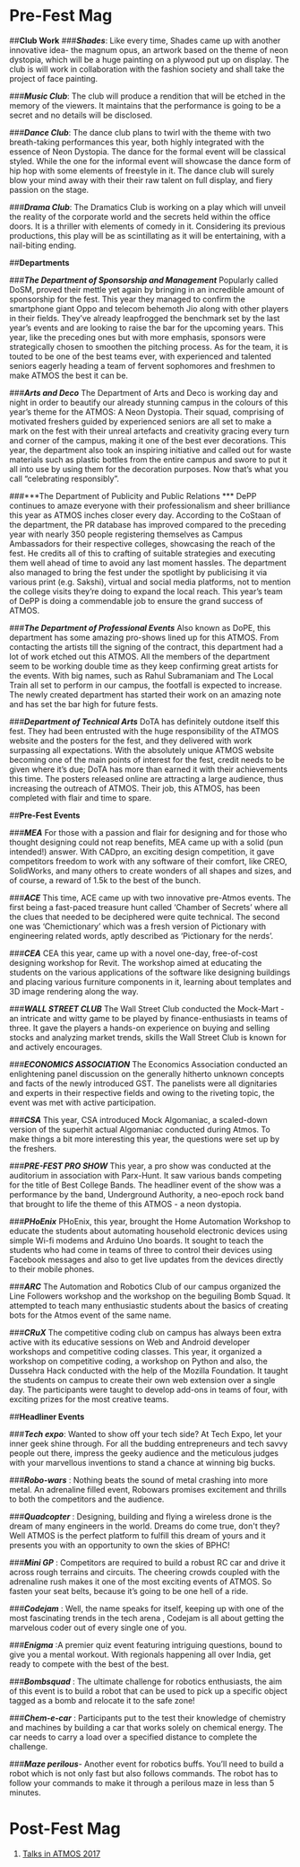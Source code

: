 <!-- TITLE: Atmos 2017 -->
<!-- SUBTITLE: Journal Club's special publication on ATMOS 2017. -->

# Pre-Fest Mag
##**Club Work**
 ###***Shades***: Like every time, Shades came up with another innovative idea- the magnum opus, an artwork based on the theme of neon dystopia, which will be a huge painting on a plywood put up on display. The club is will work in collaboration with the fashion society and shall take the project of face painting.
 
 ###***Music Club***:  The club will produce a rendition that will be etched in the memory of the viewers. It maintains that the performance is going to be a secret and no details will be disclosed.
 
 ###***Dance Club***: The dance club plans to twirl with the theme with two breath-taking performances this year, both highly integrated with the essence of Neon Dystopia. The dance for the formal event will be classical styled. While the one for the informal event will showcase the dance form of hip hop with some elements of freestyle in it. The dance club will surely blow your mind away with their their raw talent on full display, and fiery passion on the stage.
 
 ###***Drama Club***: The Dramatics Club is working on a play which will unveil the reality of the corporate world and the secrets held within the office doors. It is a thriller with elements of comedy in it. Considering its previous productions, this play will be as scintillating as it will be entertaining, with a nail-biting ending.
 
 ##**Departments**
 
 ###***The Department of Sponsorship and Management***
Popularly called DoSM, proved their mettle yet again by bringing in an incredible amount of sponsorship for the fest. This year they managed to confirm the smartphone giant Oppo and telecom behemoth Jio along with other players in their fields. They’ve already leapfrogged the benchmark set by the last year’s events and are looking to raise the bar for the upcoming years. This year, like the preceding ones but with more emphasis, sponsors were strategically chosen to smoothen the pitching process. As for the team, it is touted to be one of the best teams ever, with experienced and talented seniors eagerly heading a team of fervent sophomores and freshmen to make ATMOS the best it can be.

###***Arts and Deco***
The Department of Arts and Deco is working day and night in order to beautify our already stunning campus in the colours of this year’s theme for the ATMOS: A Neon Dystopia. Their squad, comprising of motivated freshers guided by experienced seniors are all set to make a mark on the fest with their unreal artefacts and creativity gracing every turn and corner of the campus, making it one of the best ever decorations. This year, the department also took an inspiring initiative and called out for waste materials such as plastic bottles from the entire campus and swore to put it all into use by using them for the decoration purposes. Now that’s what you call “celebrating responsibly”. 

###***The Department of Publicity and Public Relations ***
DePP continues to amaze everyone with their professionalism and sheer brilliance this year as ATMOS inches closer every day. According to the CoStaan of the department, the PR database has improved compared to the preceding year with nearly 350 people registering themselves as Campus Ambassadors for their respective colleges, showcasing the reach of the fest. He credits all of this to crafting of suitable strategies and executing them well ahead of time to avoid any last moment hassles. The department also managed to bring the fest under the spotlight by publicising it via various print (e.g. Sakshi), virtual and social media platforms, not to mention the college visits they’re doing to expand the local reach. This year’s team of DePP is doing a commendable job to ensure the grand success of ATMOS.

###***The Department of Professional Events***
Also known as DoPE, this department has some amazing pro-shows lined up for this ATMOS. From contacting the artists till the signing of the contract, this department had a lot of work etched out this ATMOS. All the members of the department seem to be working double time as they keep confirming great artists for the events. With big names, such as Rahul Subramaniam and The Local Train all set to perform in our campus, the footfall is expected to increase. The newly created department has started their work on an amazing note and has set the bar high for future fests.
 
###***Department of Technical Arts***
DoTA has definitely outdone itself this fest. They had been entrusted with the huge responsibility of the ATMOS website and the posters for the fest, and they delivered with work surpassing all expectations. With the absolutely unique ATMOS website becoming one of the main points of interest for the fest, credit needs to be given where it’s due; DoTA has more than earned it with their achievements this time. The posters released online are attracting a large audience, thus increasing the outreach of ATMOS. Their job, this ATMOS, has been completed with flair and time to spare.

##**Pre-Fest Events**

###***MEA***
For those with a passion and flair for designing and for those who thought designing could not reap benefits, MEA came up with a solid (pun intended!) answer. With CADpro, an exciting design competition, it gave competitors freedom to work with any software of their comfort, like CREO, SolidWorks, and many others to create wonders of all shapes and sizes, and of course, a reward of 1.5k to the best of the bunch.

###***ACE***
This time, ACE came up with two innovative pre-Atmos events. The first being a fast-paced treasure hunt called ‘Chamber of  Secrets’ where all the clues that needed to be deciphered were quite technical. The second one was ‘Chemictionary’ which was a fresh version of Pictionary with engineering related words, aptly described as ‘Pictionary for the nerds’.

###***CEA***
CEA this year, came up with a novel one-day, free-of-cost designing workshop for Revit. The workshop aimed at educating the students on the various applications of the software like designing buildings and placing various furniture components in it, learning about templates and 3D image rendering along the way.

###***WALL STREET CLUB***
The Wall Street Club conducted the Mock-Mart - an intricate and witty game to be played by finance-enthusiasts in teams of three. It gave the players a hands-on experience on buying and selling stocks and analyzing market trends, skills the Wall Street Club is known for and actively encourages.

###***ECONOMICS ASSOCIATION***
The Economics Association conducted an enlightening panel discussion on the generally hitherto unknown concepts and facts of the newly introduced GST. The panelists were all dignitaries and experts in their respective fields and owing to the riveting topic, the event was met with active participation.

###***CSA***
This year, CSA introduced Mock Algomaniac, a scaled-down version of the superhit actual Algomaniac conducted during Atmos. To make things a bit more interesting this year, the questions were set up by the freshers.

###***PRE-FEST PRO SHOW***
This year, a pro show was conducted at the auditorium in association with Parx-Hunt. It saw various bands competing for the title of  Best College Bands. The headliner event of the show was a performance by the band, Underground Authority, a neo-epoch rock band that brought to life the theme of this ATMOS - a neon dystopia.

###***PHoEnix***
PHoEnix, this year, brought the Home Automation Workshop to educate the students about automating household electronic devices using simple Wi-fi modems and Arduino Uno boards. It sought to teach the students who had come in teams of three to control their devices using Facebook messages and also to get live updates from the devices directly to their mobile phones.

###***ARC***
The Automation and Robotics Club of our campus organized the Line Followers workshop and the workshop on the beguiling Bomb Squad. It attempted to teach many enthusiastic students about the basics of creating bots for the Atmos event of the same name.

###***CRuX***
The competitive coding club on campus has always been extra active with its educative sessions on Web and Android developer workshops and competitive coding classes. This year, it organized a workshop on competitive coding, a workshop on Python and also, the Dussehra Hack conducted with the help of the Mozilla Foundation. It taught the students on campus to create their own web extension over a single day. The participants were taught to develop add-ons in teams of four, with exciting prizes for the most creative teams.

##**Headliner Events**

###***Tech expo***: Wanted to show off your tech side? At Tech Expo, let your inner geek shine through. For all the budding entrepreneurs and tech savvy people out there, impress the geeky audience and the meticulous judges with your marvellous inventions to stand a chance at winning big bucks.

###***Robo-wars*** : Nothing beats the sound of metal crashing into more metal. An adrenaline filled event, Robowars promises excitement and thrills to both the competitors and the audience. 

###***Quadcopter*** : Designing, building and flying a wireless drone is the dream of many engineers in the world. Dreams do come true, don't they? Well ATMOS is the perfect platform to fulfill this dream of yours and it presents you with an opportunity to own the skies of BPHC!

###***Mini GP*** : Competitors are required to build a robust RC car and drive it across rough terrains and circuits. The cheering crowds coupled with the adrenaline rush makes it one of the most exciting events of ATMOS. So fasten your seat belts, because it’s going to be one hell of a ride. 

###***Codejam*** : Well, the name speaks for itself, keeping up with one of the most fascinating trends in the tech arena , Codejam is all about getting the marvelous coder out of every single one of you.

###***Enigma*** :A premier quiz event featuring intriguing questions, bound to give you a mental workout. With regionals happening all over India, get ready to compete with the best of the best.

###***Bombsquad*** :  The ultimate challenge for robotics enthusiasts, the aim of this event is to build a robot that can be used to pick up a specific object tagged as a bomb and relocate it to the safe zone!

###***Chem-e-car*** : Participants put to the test their knowledge of chemistry and machines by building a car that works solely on chemical energy. The car needs to carry a load over a specified distance to complete the challenge.

###***Maze perilous***- Another event for robotics buffs. You’ll need to build a robot which is not only fast but also follows commands. The robot has to follow your commands to make it through a perilous maze in less than 5 minutes.

# Post-Fest Mag
1. [Talks in ATMOS 2017](/news/fests/atmos-17/talks)
